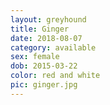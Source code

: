```yaml
---
layout: greyhound
title: Ginger
date: 2018-08-07
category: available
sex: female
dob: 2015-03-22
color: red and white
pic: ginger.jpg
---
```


